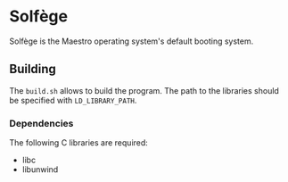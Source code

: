 # Solfège

Solfège is the Maestro operating system's default booting system.



## Building

The `build.sh` allows to build the program.
The path to the libraries should be specified with `LD_LIBRARY_PATH`.



### Dependencies

The following C libraries are required:
- libc
- libunwind
